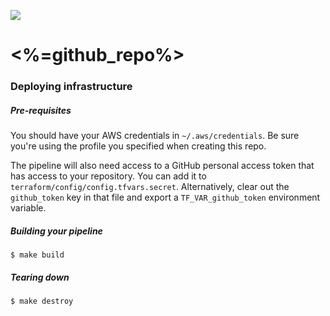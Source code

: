 ![](https://www.politico.com/interactives/cdn/images/badge.svg)

# <%=github_repo%>

### Deploying infrastructure

##### Pre-requisites

You should have your AWS credentials in `~/.aws/credentials`. Be sure you're using the profile you specified when creating this repo.

The pipeline will also need access to a GitHub personal access token that has access to your repository. You can add it to `terraform/config/config.tfvars.secret`. Alternatively, clear out the `github_token` key in that file and export a `TF_VAR_github_token` environment variable.

##### Building your pipeline

```
$ make build
```

##### Tearing down

```
$ make destroy
```
